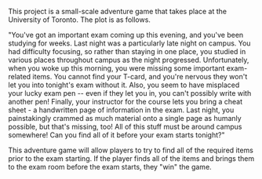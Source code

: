 This project is a small-scale adventure game that takes place at the University of Toronto. The plot is as follows.

"You've got an important exam coming up this evening, and you've been studying for weeks.
Last night was a particularly late night on campus.
You had difficulty focusing, so rather than staying in one place, you studied in various places throughout campus as the night progressed.
Unfortunately, when you woke up this morning, you were missing some important exam-related items.
You cannot find your T-card, and you're nervous they won't let you into tonight's exam without it.
Also, you seem to have misplaced your lucky exam pen -- even if they let you in, you can't possibly write with another pen!
Finally, your instructor for the course lets you bring a cheat sheet - a handwritten page of information in the exam.
Last night, you painstakingly crammed as much material onto a single page as humanly possible, but that's missing, too!
All of this stuff must be around campus somewhere! Can you find all of it before your exam starts tonight?"

This adventure game will allow players to try to find all of the required items prior to the exam starting. 
If the player finds all of the items and brings them to the exam room before the exam starts, they "win" the game. 
